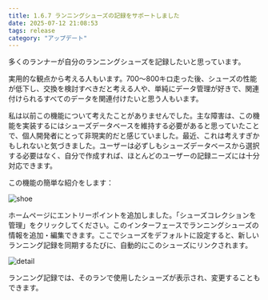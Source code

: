 ```yaml
---
title: 1.6.7 ランニングシューズの記録をサポートしました
date: 2025-07-12 21:08:53
tags: release
category: "アップデート"
---
```

多くのランナーが自分のランニングシューズを記録したいと思っています。

実用的な観点から考える人もいます。700〜800キロ走った後、シューズの性能が低下し、交換を検討すべきだと考える人や、単純にデータ管理が好きで、関連付けられるすべてのデータを関連付けたいと思う人もいます。

私は以前この機能について考えたことがありませんでした。主な障害は、この機能を実装するにはシューズデータベースを維持する必要があると思っていたことで、個人開発者にとって非現実的だと感じていました。最近、これは考えすぎかもしれないと気づきました。ユーザーは必ずしもシューズデータベースから選択する必要はなく、自分で作成すれば、ほとんどのユーザーの記録ニーズには十分対応できます。

この機能の簡単な紹介をします：

![shoe](/blog/zh/images/shoe.png)

ホームページにエントリーポイントを追加しました。「シューズコレクションを管理」をクリックしてください。このインターフェースでランニングシューズの情報を追加・編集できます。ここでシューズをデフォルトに設定すると、新しいランニング記録を同期するたびに、自動的にこのシューズにリンクされます。

![detail](/blog/zh/images/detail.png)

ランニング記録では、そのランで使用したシューズが表示され、変更することもできます。